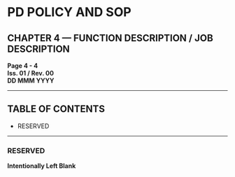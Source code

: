 # PD POLICY AND SOP

## CHAPTER 4 — FUNCTION DESCRIPTION / JOB DESCRIPTION

**Page 4 - 4**  
**Iss. 01 / Rev. 00**  
**DD MMM YYYY**

---

## TABLE OF CONTENTS
- RESERVED

---

### RESERVED

**Intentionally Left Blank**